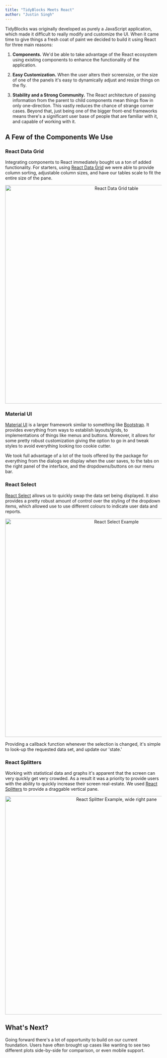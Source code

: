 ```yaml
---
title: "TidyBlocks Meets React"
author: "Justin Singh"
---
```


TidyBlocks was originally developed as purely a JavaScript application, which
made it difficult to really modify and customize the UI. When it came time to give
things a fresh coat of paint we decided to build it using React for three main reasons:

1.  **Components.** We'd be able to take advantage of the React ecosystem using
    existing components to enhance the functionality of the application.

2.  **Easy Customization.** When the user alters their screensize, or the size of
    one of the panels it's easy to dynamically adjust and resize things on the fly.

3.  **Stability and a Strong Community.** The React architecture of passing
    information from the parent to child components mean things flow in only one-direction. This
    vastly reduces the chance of strange corner cases. Beyond that, just being one of the bigger front-end frameworks
    means there's a significant user base of people that are familiar with it, and capable of working
    with it.

## A Few of the Components We Use

### React Data Grid

Integrating components to React immediately bought us a ton of added functionality. For starters,
using [React Data Grid](https://adazzle.github.io/react-data-grid/canary/?path=/story/demos--common-features)
we were able to provide column sorting, adjustable column sizes, and have our tables scale to fit
the entire size of the pane.

<div align="center">
  <img style="max-width: 100%; width:700px;"
    src="{{'/static/blog/2020/08-02/react-data-grid.png' | relative_url}}" alt="React Data Grid table"/>
</div>

### Material UI

[Material UI](https://material-ui.com/) is a larger framework similar to something
like [Bootstrap](https://getbootstrap.com/). It provides everything from ways to establish
layouts/grids, to implementations of things like menus and buttons. Moreover, it allows for some
pretty robust customization giving the option to go in and tweak styles to avoid everything
looking too cookie cutter.

We took full advantage of a lot of the tools offered by the package for everything from the
dialogs we display when the user saves, to the tabs on the right panel of the interface, and
the dropdowns/buttons on our menu bar.

### React Select

[React Select](https://react-select.com/home) allows us to quickly swap the data set being displayed.
It also provides a pretty robust amount of control over the styling of the dropdown items, which allowed
use to use different colours to indicate user data and reports.

<div align="center">
  <img style="max-width: 100%; width:700px;"
    src="{{'/static/blog/2020/08-02/react-select.png' | relative_url}}" alt="React Select Example"/>
</div>

Providing a callback function whenever the selection is changed, it's simple to look-up
the requested data set, and update our 'state.'

### React Splitters

Working with statistical data and graphs it's apparent that the screen can very quickly get very
crowded. As a result it was a priority to provide users with the ability to quickly increase their
screen real-estate. We used [React Splitters](https://github.com/martinnov92/React-Splitters) to provide
a draggable vertical pane.

<div align="center">
  <img style="max-width: 100%; width:700px;"
    src="{{'/static/blog/2020/08-02/splitter.png' | relative_url}}" alt="React Splitter Example, wide right pane"/>
</div>

## What's Next?

Going forward there's a lot of opportunity to build on our current
foundation. Users have often brought up cases like wanting to see two different
plots side-by-side for comparison, or even mobile support.
